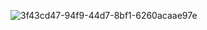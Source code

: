 ![3f43cd47-94f9-44d7-8bf1-6260acaae97e](https://github.com/user-attachments/assets/82b06717-3cd9-438f-bbbd-917988f6203e)

